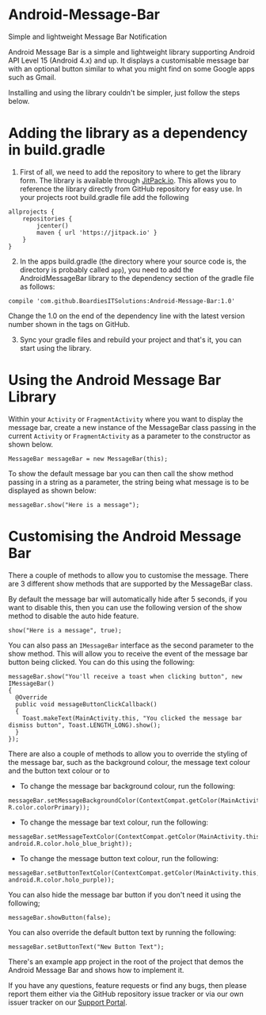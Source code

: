 # Android-Message-Bar
Simple and lightweight Message Bar Notification

Android Message Bar is a simple and lightweight library supporting Android API Level 15 (Android 4.x) and up. It displays a customisable message bar with an optional button similar to what you might find on some Google apps such as Gmail. 

Installing and using the library couldn't be simpler, just follow the steps below.

# Adding the library as a dependency in build.gradle

1. First of all, we need to add the repository to where to get the library form. The library is available through [JitPack.io](https://jitpack.io/). This allows you to reference the library directly from GitHub repository for easy use. 
In your projects root build.gradle file add the following
```
allprojects {
    repositories {
        jcenter()
        maven { url 'https://jitpack.io' }
    }
}
```

2. In the apps build.gradle (the directory where your source code is, the directory is probably called `app`), you need to add the AndroidMessageBar library to the dependency section of the gradle file as follows:
```
compile 'com.github.BoardiesITSolutions:Android-Message-Bar:1.0'
```

Change the 1.0 on the end of the dependency line with the latest version number shown in the tags on GitHub. 

3. Sync your gradle files and rebuild your project and that's it, you can start using the library. 

# Using the Android Message Bar Library
Within your `Activity` or `FragmentActivity` where you want to display the message bar, create a new instance of the MessageBar class passing in the current `Activity` or `FragmentActivity` as a parameter to the constructor as shown below. 
```
MessageBar messageBar = new MessageBar(this);
```

To show the default message bar you can then call the show method passing in a string as a parameter, the string being what message is to be displayed as shown below:

```
messageBar.show("Here is a message");
```

# Customising the Android Message Bar
There a couple of methods to allow you to customise the message. There are 3 different show methods that are supported by the MessageBar class. 

By default the message bar will automatically hide after 5 seconds, if you want to disable this, then you can use the following version of the show method to disable the auto hide feature. 
```
show("Here is a message", true);
```

You can also pass an `IMessageBar` interface as the second parameter to the show method. This will allow you to receive the event of the message bar button being clicked. You can do this using the following:

```
messageBar.show("You'll receive a toast when clicking button", new IMessageBar()
{
  @Override
  public void messageButtonClickCallback()
  {
    Toast.makeText(MainActivity.this, "You clicked the message bar dismiss button", Toast.LENGTH_LONG).show();
  }
});
```

There are also a couple of methods to allow you to override the styling of the message bar, such as the background colour, the message text colour and the button text colour or to 

- To change the message bar background colour, run the following:
```
messageBar.setMessageBackgroundColor(ContextCompat.getColor(MainActivity.this, R.color.colorPrimary));
```

- To change the message bar text colour, run the following:
```
messageBar.setMessageTextColor(ContextCompat.getColor(MainActivity.this, android.R.color.holo_blue_bright));
```

- To change the message button text colour, run the following:
```
messageBar.setButtonTextColor(ContextCompat.getColor(MainActivity.this, android.R.color.holo_purple));
```

You can also hide the message bar button if you don't need it using the following;
```
messageBar.showButton(false);
```

You can also override the default button text by running the following:
```
messageBar.setButtonText("New Button Text");
```

There's an example app project in the root of the project that demos the Android Message Bar and shows how to implement it. 

If you have any questions, feature requests or find any bugs, then please report them either via the GitHub repository issue tracker or via our own issuer tracker on our [Support Portal](https://support.boardiesitsolutions.com). 
